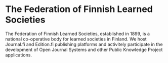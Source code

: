 # The Federation of Finnish Learned Societies
The Federation of Finnish Learned Societies, established in 1899, is a national co-operative body for learned societies in Finland. We host Journal.fi and Edition.fi publishing platforms and activitely participate in the development of Open Journal Systems and other Public Knowledge Project applications.